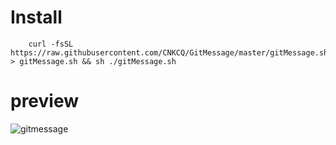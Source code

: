 # Install
```shell
    curl -fsSL https://raw.githubusercontent.com/CNKCQ/GitMessage/master/gitMessage.sh > gitMessage.sh && sh ./gitMessage.sh
```
# preview

![gitmessage](https://user-images.githubusercontent.com/8440220/65424170-6fb4c500-de3d-11e9-9356-3e86e8700b45.png)
